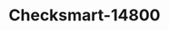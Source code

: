 ---
f_zip-code: 44077
f_state-code: OH
title: Checksmart-14800
f_phone: 440-392-2274
f_city-only: Painesville
f_address: 1219 Mentor Ave Painesville
f_location-unique-id: '14800'
slug: checksmart-14800
updated-on: '2024-05-30T13:46:58.046Z'
created-on: '2024-05-30T13:36:59.803Z'
published-on: '2024-05-30T13:54:32.469Z'
f_city-state: cms/city/painesville-oh.md
f_company: cms/company/checksmart.md
f_state: cms/state/ohio.md
layout: '[payday-loan].html'
tags: payday-loan
---